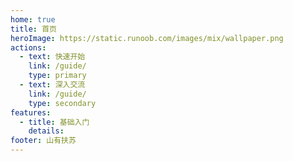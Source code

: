 ```yaml
---
home: true
title: 首页
heroImage: https://static.runoob.com/images/mix/wallpaper.png
actions:
  - text: 快速开始
    link: /guide/
    type: primary
  - text: 深入交流
    link: /guide/
    type: secondary
features:
  - title: 基础入门
    details: 
footer: 山有扶苏
---
```

